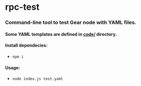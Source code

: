 # rpc-test
### Command-line tool to test Gear node with YAML files.

#### Some YAML templates are defined in [code/](https://github.com/gear-tech/gear/tree/master/gear-test/spec "spec/") directory.

#### Install dependecies:
- `npm i`

#### Usage:
- `node index.js test.yaml`

